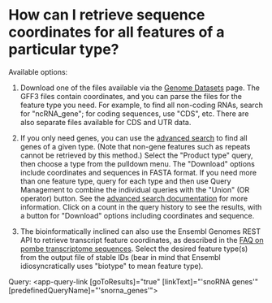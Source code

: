 # How can I retrieve sequence coordinates for all features of a particular type?
<!-- pombase_categories: Finding data -->

Available options:

1.  Download one of the files available via the 
    [Genome Datasets](/downloads/genome-datasets) 
    page. The GFF3 files contain coordinates, and you can parse the
    files for the feature type you need. For example, to find all
    non-coding RNAs, search for "ncRNA\_gene"; for coding sequences,
    use "CDS", etc.  There are also separate files available for CDS
    and UTR data.

2.  If you only need genes, you can use the [advanced search](/query)
    to find all genes of a given type. (Note that non-gene features
    such as repeats cannot be retrieved by this method.) Select the
    "Product type" query, then choose a type from the pulldown
    menu. The "Download" options include coordinates and sequences in
    FASTA format. If you need more than one feature type,
    query for each type and then use Query Management to combine the
    individual queries with the "Union" (OR operator) button. See the 
    [advanced search documentation](/documentation/advanced-search)
    for more information. Click on a count in the query history to see
    the results, with a button for "Download" options including
    coordinates and sequence.

3.  The bioinformatically inclined can also use the Ensembl Genomes REST
    API to retrieve transcript feature coordinates, as described in the
    [FAQ on pombe transcriptome sequences](/faq/s.-pombe-transcriptome-available-fasta-format).
    Select the desired feature type(s) from the output file of stable
    IDs (bear in mind that Ensembl idiosyncratically uses "biotype" to
    mean feature type).


Query: <app-query-link [goToResults]="true" [linkText]="'snoRNA genes'"
    [predefinedQueryName]="'snorna_genes'">
</app-query-link>
